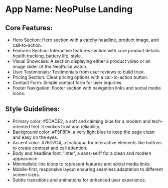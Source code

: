 # **App Name**: NeoPulse Landing

## Core Features:

- Hero Section: Hero section with a catchy headline, product image, and call-to-action.
- Features Section: Interactive features section with core product details: health tracking, battery life, style.
- Visual Showcase: A section displaying either a product video or an image slider of the NeoPulse watch.
- User Testimonials: Testimonials from user reviews to build trust.
- Pricing Section: Clear pricing options with a call-to-action button.
- Contact Form: Simple contact form for user inquiries.
- Footer Navigation: Footer section with navigation links and social media icons.

## Style Guidelines:

- Primary color: #5DADE2, a soft and calming blue for a modern and tech-oriented feel. It evokes trust and reliability.
- Background color: #F5F8FA, a very light blue to keep the page clean and easy on the eyes.
- Accent color: #76D7C4, a teal/aqua for interactive elements like buttons to create contrast and call attention.
- Body and headline font: 'Inter', a sans-serif for a clean and modern appearance.
- Minimalistic line icons to represent features and social media links.
- Mobile-first, responsive layout ensuring seamless adaptation to different screen sizes.
- Subtle transitions and animations for enhanced user experience.